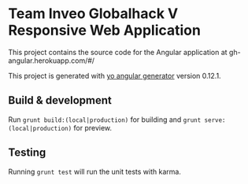 # Team Inveo Globalhack V Responsive Web Application

This project contains the source code for the Angular application at gh-angular.herokuapp.com/#/

This project is generated with [yo angular generator](https://github.com/yeoman/generator-angular)
version 0.12.1.

## Build & development

Run `grunt build:(local|production)` for building and `grunt serve:(local|production)` for preview.

## Testing

Running `grunt test` will run the unit tests with karma.
